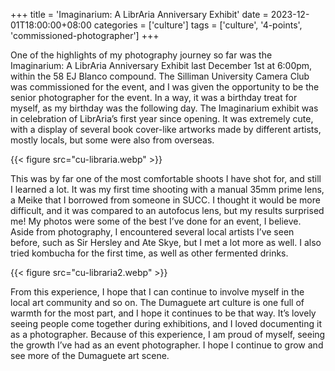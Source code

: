 +++
title = 'Imaginarium: A LibrAria Anniversary Exhibit'
date = 2023-12-01T18:00:00+08:00
categories = ['culture']
tags = ['culture', '4-points', 'commissioned-photographer']
+++

One of the highlights of my photography journey so far was the Imaginarium: A LibrAria Anniversary Exhibit last December 1st at 6:00pm, within the 58 EJ Blanco compound. The Silliman University Camera Club was commissioned for the event, and I was given the opportunity to be the senior photographer for the event. In a way, it was a birthday treat for myself, as my birthday was the following day. The Imaginarium exhibit was in celebration of LibrAria’s first year since opening. It was extremely cute, with a display of several book cover-like artworks made by different artists, mostly locals, but some were also from overseas.

{{< figure src="cu-libraria.webp" >}}

This was by far one of the most comfortable shoots I have shot for, and still I learned a lot. It was my first time shooting with a manual 35mm prime lens, a Meike that I borrowed from someone in SUCC. I thought it would be more difficult, and it was compared to an autofocus lens, but my results surprised me! My photos were some of the best I’ve done for an event, I believe. Aside from photography, I encountered several local artists I’ve seen before, such as Sir Hersley and Ate Skye, but I met a lot more as well. I also tried kombucha for the first time, as well as other fermented drinks.

{{< figure src="cu-libraria2.webp" >}}

From this experience, I hope that I can continue to involve myself in the local art community and so on. The Dumaguete art culture is one full of warmth for the most part, and I hope it continues to be that way. It’s lovely seeing people come together during exhibitions, and I loved documenting it as a photographer.
Because of this experience, I am proud of myself, seeing the growth I’ve had as an event photographer. I hope I continue to grow and see more of the Dumaguete art scene.

